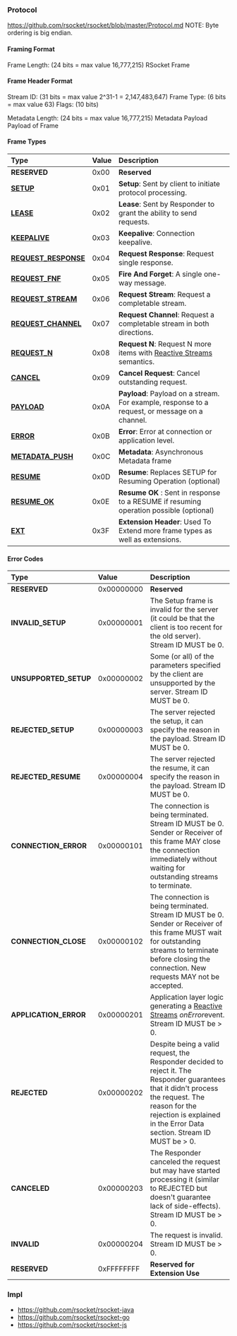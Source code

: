 ### Protocol
https://github.com/rsocket/rsocket/blob/master/Protocol.md
NOTE: Byte ordering is big endian.

#### Framing Format
Frame Length: (24 bits = max value 16,777,215)
RSocket Frame

#### Frame Header Format
Stream ID: (31 bits = max value 2^31-1 = 2,147,483,647) 
Frame Type: (6 bits = max value 63) 
Flags: (10 bits) 

Metadata Length: (24 bits = max value 16,777,215) 
Metadata Payload
Payload of Frame

#### Frame Types

| Type                                                         | Value | Description                                                  |
| :----------------------------------------------------------- | :---- | :----------------------------------------------------------- |
| **RESERVED**                                                 | 0x00  | **Reserved**                                                 |
| [**SETUP**](http://rsocket.io/docs/Protocol#frame-setup)     | 0x01  | **Setup**: Sent by client to initiate protocol processing.   |
| [**LEASE**](http://rsocket.io/docs/Protocol#frame-lease)     | 0x02  | **Lease**: Sent by Responder to grant the ability to send requests. |
| [**KEEPALIVE**](http://rsocket.io/docs/Protocol#frame-keepalive) | 0x03  | **Keepalive**: Connection keepalive.                         |
| [**REQUEST_RESPONSE**](http://rsocket.io/docs/Protocol#frame-request-response) | 0x04  | **Request Response**: Request single response.               |
| [**REQUEST_FNF**](http://rsocket.io/docs/Protocol#frame-fnf) | 0x05  | **Fire And Forget**: A single one-way message.               |
| [**REQUEST_STREAM**](http://rsocket.io/docs/Protocol#frame-request-stream) | 0x06  | **Request Stream**: Request a completable stream.            |
| [**REQUEST_CHANNEL**](http://rsocket.io/docs/Protocol#frame-request-channel) | 0x07  | **Request Channel**: Request a completable stream in both directions. |
| [**REQUEST_N**](http://rsocket.io/docs/Protocol#frame-request-n) | 0x08  | **Request N**: Request N more items with [Reactive Streams](http://www.reactive-streams.org/) semantics. |
| [**CANCEL**](http://rsocket.io/docs/Protocol#frame-cancel)   | 0x09  | **Cancel Request**: Cancel outstanding request.              |
| [**PAYLOAD**](http://rsocket.io/docs/Protocol#frame-payload) | 0x0A  | **Payload**: Payload on a stream. For example, response to a request, or message on a channel. |
| [**ERROR**](http://rsocket.io/docs/Protocol#frame-error)     | 0x0B  | **Error**: Error at connection or application level.         |
| [**METADATA_PUSH**](http://rsocket.io/docs/Protocol#frame-metadata-push) | 0x0C  | **Metadata**: Asynchronous Metadata frame                    |
| [**RESUME**](http://rsocket.io/docs/Protocol#frame-resume)   | 0x0D  | **Resume**: Replaces SETUP for Resuming Operation (optional) |
| [**RESUME_OK**](http://rsocket.io/docs/Protocol#frame-resume-ok) | 0x0E  | **Resume OK** : Sent in response to a RESUME if resuming operation possible (optional) |
| [**EXT**](http://rsocket.io/docs/Protocol#frame-ext)         | 0x3F  | **Extension Header**: Used To Extend more frame types as well as extensions. |

#### Error Codes

| Type                  | Value      | Description                                                  |
| :-------------------- | :--------- | :----------------------------------------------------------- |
| **RESERVED**          | 0x00000000 | **Reserved**                                                 |
| **INVALID_SETUP**     | 0x00000001 | The Setup frame is invalid for the server (it could be that the client is too recent for the old server). Stream ID MUST be 0. |
| **UNSUPPORTED_SETUP** | 0x00000002 | Some (or all) of the parameters specified by the client are unsupported by the server. Stream ID MUST be 0. |
| **REJECTED_SETUP**    | 0x00000003 | The server rejected the setup, it can specify the reason in the payload. Stream ID MUST be 0. |
| **REJECTED_RESUME**   | 0x00000004 | The server rejected the resume, it can specify the reason in the payload. Stream ID MUST be 0. |
| **CONNECTION_ERROR**  | 0x00000101 | The connection is being terminated. Stream ID MUST be 0. Sender or Receiver of this frame MAY close the connection immediately without waiting for outstanding streams to terminate. |
| **CONNECTION_CLOSE**  | 0x00000102 | The connection is being terminated. Stream ID MUST be 0. Sender or Receiver of this frame MUST wait for outstanding streams to terminate before closing the connection. New requests MAY not be accepted. |
| **APPLICATION_ERROR** | 0x00000201 | Application layer logic generating a [Reactive Streams](http://www.reactive-streams.org/) *onError*event. Stream ID MUST be > 0. |
| **REJECTED**          | 0x00000202 | Despite being a valid request, the Responder decided to reject it. The Responder guarantees that it didn't process the request. The reason for the rejection is explained in the Error Data section. Stream ID MUST be > 0. |
| **CANCELED**          | 0x00000203 | The Responder canceled the request but may have started processing it (similar to REJECTED but doesn't guarantee lack of side-effects). Stream ID MUST be > 0. |
| **INVALID**           | 0x00000204 | The request is invalid. Stream ID MUST be > 0.               |
| **RESERVED**          | 0xFFFFFFFF | **Reserved for Extension Use**                               |

### Impl
- https://github.com/rsocket/rsocket-java
- https://github.com/rsocket/rsocket-go
- https://github.com/rsocket/rsocket-js